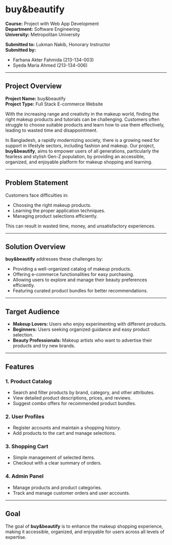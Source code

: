# buy&beautify

**Course:** Project with Web App Development  
**Department:** Software Engineering  
**University:** Metropolitan University  

**Submitted to:** Lukman Nakib, Honorary Instructor  
**Submitted by:**  
- Farhana Akter Fahmida (213-134-003)  
- Syeda Maria Ahmed (213-134-006)  

---

## Project Overview

**Project Name:** buy&beautify  
**Project Type:** Full Stack E-commerce Website  

With the increasing range and creativity in the makeup world, finding the right makeup products and tutorials can be challenging. Customers often struggle to choose suitable products and learn how to use them effectively, leading to wasted time and disappointment.  

In Bangladesh, a rapidly modernizing society, there is a growing need for support in lifestyle sectors, including fashion and makeup. Our project, **buy&beautify**, aims to empower users of all generations, particularly the fearless and stylish Gen-Z population, by providing an accessible, organized, and enjoyable platform for makeup shopping and learning.  

---

## Problem Statement

Customers face difficulties in:  
- Choosing the right makeup products.  
- Learning the proper application techniques.  
- Managing product selections efficiently.  

This can result in wasted time, money, and unsatisfactory experiences.  

---

## Solution Overview

**buy&beautify** addresses these challenges by:  
- Providing a well-organized catalog of makeup products.  
- Offering e-commerce functionalities for easy purchasing.  
- Allowing users to explore and manage their beauty preferences efficiently.  
- Featuring curated product bundles for better recommendations.  

---

## Target Audience

- **Makeup Lovers:** Users who enjoy experimenting with different products.  
- **Beginners:** Users seeking organized guidance and easy product selection.  
- **Beauty Professionals:** Makeup artists who want to advertise their products and try new brands.  

---

## Features

### 1. Product Catalog
- Search and filter products by brand, category, and other attributes.  
- View detailed product descriptions, prices, and reviews.  
- Suggest combo offers for recommended product bundles.  

### 2. User Profiles
- Register accounts and maintain a shopping history.  
- Add products to the cart and manage selections.  

### 3. Shopping Cart
- Simple management of selected items.  
- Checkout with a clear summary of orders.  

### 4. Admin Panel
- Manage products and product categories.  
- Track and manage customer orders and user accounts.  

---

## Goal

The goal of **buy&beautify** is to enhance the makeup shopping experience, making it accessible, organized, and enjoyable for users across all levels of expertise.  

